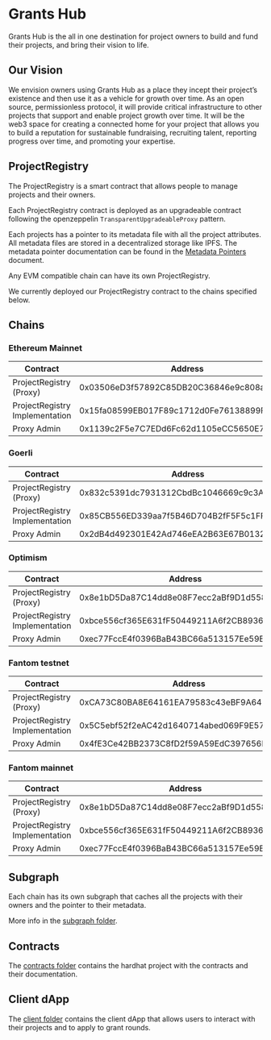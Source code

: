 # Grants Hub

Grants Hub is the all in one destination for project owners to build and fund their projects, and bring their vision to life.

## Our Vision

We envision owners using Grants Hub as a place they incept their project’s existence
and then use it as a vehicle for growth over time.
As an open source, permissionless protocol, it will provide critical infrastructure to other projects
that support and enable project growth over time.
It will be the web3 space for creating a connected home for your project that allows you to build a reputation for sustainable
fundraising, recruiting talent, reporting progress over time, and promoting your expertise.

## ProjectRegistry

The ProjectRegistry is a smart contract that allows people to manage projects and their owners.

Each ProjectRegistry contract is deployed as an upgradeable contract following the openzeppelin `TransparentUpgradeableProxy` pattern.

Each projects has a pointer to its metadata file with all the project attributes. All metadata files are stored
in a decentralized storage like IPFS. The metadata pointer documentation can be found in the [Metadata Pointers](../contracts/docs/MetadataPointers.md) document.

Any EVM compatible chain can have its own ProjectRegistry.

We currently deployed our ProjectRegistry contract to the chains specified below.

## Chains

### Ethereum Mainnet

| Contract                       | Address                                    |
| ------------------------------ | ------------------------------------------ |
| ProjectRegistry (Proxy)        | 0x03506eD3f57892C85DB20C36846e9c808aFe9ef4 |
| ProjectRegistry Implementation | 0x15fa08599EB017F89c1712d0Fe76138899FdB9db |
| Proxy Admin                    | 0x1139c2F5e7C7EDd6Fc62d1105eCC5650E7168bF0 |

### Goerli

| Contract                       | Address                                    |
| ------------------------------ | ------------------------------------------ |
| ProjectRegistry (Proxy)        | 0x832c5391dc7931312CbdBc1046669c9c3A4A28d5 |
| ProjectRegistry Implementation | 0x85CB556ED339aa7f5B46D704B2fF5F5c1FFBEb49 |
| Proxy Admin                    | 0x2dB4d492301E42Ad746eEA2B63E67B0132796493 |

### Optimism

| Contract                       | Address                                    |
| ------------------------------ | ------------------------------------------ |
| ProjectRegistry (Proxy)        | 0x8e1bD5Da87C14dd8e08F7ecc2aBf9D1d558ea174 |
| ProjectRegistry Implementation | 0xbce556cf365E631fF50449211A6f2CB8936f40D1 |
| Proxy Admin                    | 0xec77FccE4f0396BaB43BC66a513157Ee59EE07c7 |

### Fantom testnet

| Contract                       | Address                                    |
| ------------------------------ | ------------------------------------------ |
| ProjectRegistry (Proxy)        | 0xCA73C80BA8E64161EA79583c43eBF9A6424D9c19 |
| ProjectRegistry Implementation | 0x5C5ebf52f2eAC42d1640714abed069F9E573D805 |
| Proxy Admin                    | 0x4fE3Ce42BB2373C8fD2f59A59EdC397656EE142e |

### Fantom mainnet

| Contract                       | Address                                    |
| ------------------------------ | ------------------------------------------ |
| ProjectRegistry (Proxy)        | 0x8e1bD5Da87C14dd8e08F7ecc2aBf9D1d558ea174 |
| ProjectRegistry Implementation | 0xbce556cf365E631fF50449211A6f2CB8936f40D1 |
| Proxy Admin                    | 0xec77FccE4f0396BaB43BC66a513157Ee59EE07c7 |

## Subgraph

Each chain has its own subgraph that caches all the projects with their owners and
the pointer to their metadata.

More info in the [subgraph folder](../graph/README.md).

## Contracts

The [contracts folder](../contracts) contains the hardhat project with the contracts and their documentation.

## Client dApp

The [client folder](../client) contains the client dApp that allows users to
interact with their projects and to apply to grant rounds.
